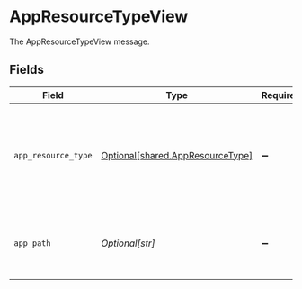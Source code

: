# AppResourceTypeView

The AppResourceTypeView message.


## Fields

| Field                                                                                                                    | Type                                                                                                                     | Required                                                                                                                 | Description                                                                                                              |
| ------------------------------------------------------------------------------------------------------------------------ | ------------------------------------------------------------------------------------------------------------------------ | ------------------------------------------------------------------------------------------------------------------------ | ------------------------------------------------------------------------------------------------------------------------ |
| `app_resource_type`                                                                                                      | [Optional[shared.AppResourceType]](undefined/models/shared/appresourcetype.md)                                           | :heavy_minus_sign:                                                                                                       | The AppResourceType is referenced by an app entitlement defining its resource types. Commonly things like Group or Role. |
| `app_path`                                                                                                               | *Optional[str]*                                                                                                          | :heavy_minus_sign:                                                                                                       | JSONPATH expression indicating the location of the App object in the  array                                              |